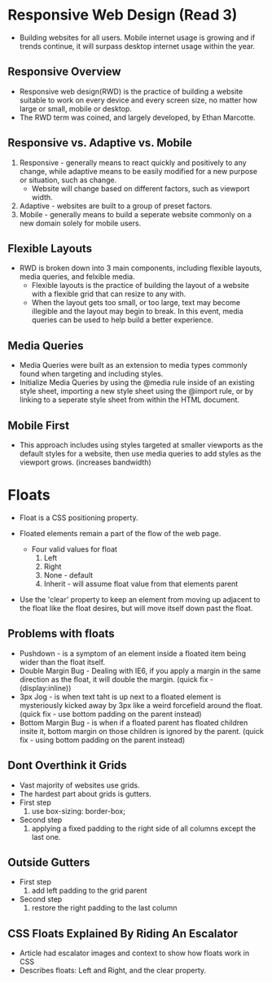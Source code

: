 # Responsive Web Design (Read 3)
* Building websites for all users. Mobile internet usage is growing and if trends continue, it will surpass desktop internet usage within the year.

## Responsive Overview
* Responsive web design(RWD) is the practice of building a website suitable to work on every device and every screen size, no matter how large or small, mobile or desktop.
* The RWD term was coined, and largely developed, by Ethan Marcotte. 

## Responsive vs. Adaptive vs. Mobile
1. Responsive - generally means to react quickly and positively to any change, while adaptive means to be easily modified for a new purpose or situation, such as change.
    * Website will change based on different factors, such as viewport width.
1. Adaptive - websites are built to a group of preset factors.
1. Mobile - generally means to build a seperate website commonly on a new domain solely for mobile users.

## Flexible Layouts
* RWD is broken down into 3 main components, including flexible layouts, media queries, and felxible media. 
    * Flexible layouts is the practice of building the layout of a website with a flexible grid that can resize to any with.
    * When the layout gets too small, or too large, text may become illegible and the layout may begin to break. In this event, media queries can be used to help build a better experience.

## Media Queries
* Media Queries were built as an extension to media types commonly found when targeting and including styles. 
* Initialize Media Queries by using the @media rule inside of an existing style sheet, importing a new style sheet using the @import rule, or by linking to a seperate style sheet from within the HTML document.

## Mobile First
* This approach includes using styles targeted at smaller viewports as the default styles for a website, then use media queries to add styles as the viewport grows. (increases bandwidth)


# Floats
* Float is a CSS positioning property.
* Floated elements remain a part of the flow of the web page.
    * Four valid values for float
        1. Left
        1. Right
        1. None - default
        1. Inherit - will assume float value from that elements parent

* Use the 'clear' property to keep an element from moving up adjacent to the float like the float desires, but will move itself down past the float.

## Problems with floats
* Pushdown - is a symptom of an element inside a floated item being wider than the float itself.
* Double Margin Bug - Dealing with IE6, if you apply a margin in the same direction as the float, it will double the margin. (quick fix - (display:inline))
* 3px Jog - is when text taht is up next to a floated element is mysteriously kicked away by 3px like a weird forcefield around the float. (quick fix - use bottom padding on the parent instead)
* Bottom Margin Bug - is when if a floated parent has floated children insite it, bottom margin on those children is ignored by the parent. (quick fix - using bottom padding on the parent instead)

## Dont Overthink it Grids
* Vast majority of websites use grids.
* The hardest part about grids is gutters. 
* First step
    1. use box-sizing: border-box;
* Second step
    1. applying a fixed padding to the right side of all columns except the last one.

## Outside Gutters
* First step
    1. add left padding to the grid parent
* Second step
    1. restore the right padding to the last column

## CSS Floats Explained By Riding An Escalator
* Article had escalator images and context to show how floats work in CSS
* Describes floats: Left and Right, and the clear property.
